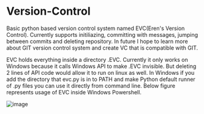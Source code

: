 # Version-Control
Basic python based version control system named EVC(Eren's Version Control). Currently supports initiliazing, committing with messages, jumping between commits and deleting repository. In future I hope to learn more about GIT version control system and create VC that is compatible with GIT.

EVC holds everything inside a directory .EVC. Currently it only works on Windows because it calls Windows API to make .EVC invisible. But deleting 2 lines of API code would allow it to run on linux as well.
In Windows if you add the directory that evc.py is in to PATH and make Python default runner of .py files you can use it directly from command line. Below figure represents usage of EVC inside Windows Powershell.

![image](https://github.com/SalihErenYzb/Version-Control/assets/128384160/f2b0bce3-556c-4c3a-a5ba-16e2efd76128)
